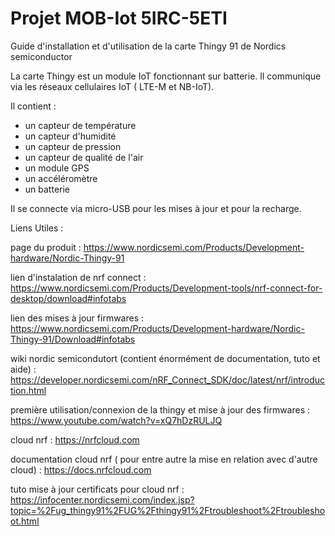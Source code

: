 # Projet MOB-Iot 5IRC-5ETI 

Guide d'installation et d'utilisation de la carte Thingy 91 de Nordics semiconductor

La carte Thingy est un module IoT fonctionnant sur batterie. Il communique via les réseaux cellulaires IoT ( LTE-M et NB-IoT). 

Il contient : 
- un capteur de température
- un capteur d'humidité
- un capteur de pression
- un capteur de qualité de l'air
- un module GPS
- un accéléromètre 
- un batterie 

Il se connecte via micro-USB pour les mises à jour et pour la recharge. 


Liens Utiles : 

page du produit : 
https://www.nordicsemi.com/Products/Development-hardware/Nordic-Thingy-91

lien d'instalation de nrf connect :
https://www.nordicsemi.com/Products/Development-tools/nrf-connect-for-desktop/download#infotabs

lien des mises à jour firmwares :
https://www.nordicsemi.com/Products/Development-hardware/Nordic-Thingy-91/Download#infotabs

wiki nordic semicondutort (contient énormément de documentation, tuto et aide) :
https://developer.nordicsemi.com/nRF_Connect_SDK/doc/latest/nrf/introduction.html

première utilisation/connexion de la thingy et mise à jour des firmwares :
https://www.youtube.com/watch?v=xQ7hDzRULJQ

cloud nrf : 
https://nrfcloud.com

documentation cloud nrf ( pour entre autre la mise en relation avec d'autre cloud) :
https://docs.nrfcloud.com

tuto mise à jour certificats pour cloud nrf :
https://infocenter.nordicsemi.com/index.jsp?topic=%2Fug_thingy91%2FUG%2Fthingy91%2Ftroubleshoot%2Ftroubleshoot.html

